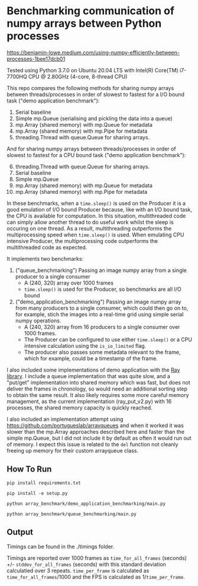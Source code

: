 # Benchmarking communication of numpy arrays between Python processes 

https://benjamin-lowe.medium.com/using-numpy-efficiently-between-processes-1bee17dcb01

Tested using Python 3.7.0 on Ubuntu 20.04 LTS with Intel(R) Core(TM) i7-7700HQ CPU @ 2.80GHz (4-core, 8-thread CPU)   

This repo compares the following methods for sharing numpy arrays between threads/processes in order of slowest to fastest for a I/O bound task ("demo application benchmark"):

1. Serial baseline
2. Simple mp.Queue (serialising and pickling the data into a queue)
3. mp.Array (shared memory) with mp.Queue for metadata
4. mp.Array (shared memory) with mp.Pipe for metadata
5. threading.Thread with queue.Queue for sharing arrays.

And for sharing numpy arrays between threads/processes in order of slowest to fastest for a CPU bound task ("demo application benchmark"):

6. threading.Thread with queue.Queue for sharing arrays.
1. Serial baseline 
2. Simple mp.Queue
4. mp.Array (shared memory) with mp.Queue for metadata
5. mp.Array (shared memory) with mp.Pipe for metadata

In these benchmarks, when a `time.sleep()` is used on the Producer it is a good emulation of I/O bound Producer because, like with an I/O bound task, the CPU is available for computation. In this situation, multithreaded code can simply allow another thread to do useful work whilst the sleep is occuring on one thread. As a result, multithreading outperforms the multiprocessing speed when `time.sleep()` is used. When emulating CPU intensive Producer, the multiprocessing code outperforms the multithreaded code as expected.

It implements two benchmarks:

1. ("queue_benchmarking") Passing an image numpy array from a single producer to a single consumer
    * A (240, 320) array over 1000 frames
    * `time.sleep()` is used for the Producer, so benchmarks are all I/O bound
2. ("demo_application_benchmarking") Passing an image numpy array from many producers to a single consumer, which could then go on to, for example, stich the images into a real-time grid using simple serial numpy operations. 
    * A (240, 320) array from 16 producers to a single consumer over 1000 frames.
    * The Producer can be configured to use either `time.sleep()` or a CPU intensive calculation using the `is_io_limited` flag.
    * The producer also passes some metadata relevant to the frame, which for example, could be a timestamp of the frame.

I also included some implementations of demo application with the [Ray library](https://docs.ray.io/en/latest/index.html). I include a queue implementation that was quite slow, and a "put/get" implementation into shared memory which was fast, but does not deliver the frames in chronology, so would need an additional sorting step to obtain the same result. It also likely requires some more careful memory management, as the current implementation (ray_put_v2.py) with 16 processes, the shared memory capacity is quickly reached.

I also included an implementation attempt using https://github.com/portugueslab/arrayqueues and when it worked it was slower than the mp.Array approaches described here and faster than the simple mp.Queue, but  I did not include it by default as often it would run out of memory. I expect this issue is related to the `del` function not cleanly freeing up memory for their custom arrayqueue class.

## How To Run 

`pip install requirements.txt`

`pip install -e setup.py`

`python array_benchmark/demo_application_benchmarking/main.py`

`python array_benchmark/queue_benchmarking/main.py`

## Output

Timings can be found in the ./timings folder.

Timings are reported over 1000 frames as `time_for_all_frames` (seconds) +/- `stddev_for_all_frames` (seconds)  with this standard deviation calculatied over 3 repeats. `time_per_frame` is calculated as `time_for_all_frames`/1000 and the FPS is calculated as 1/`time_per_frame`.


